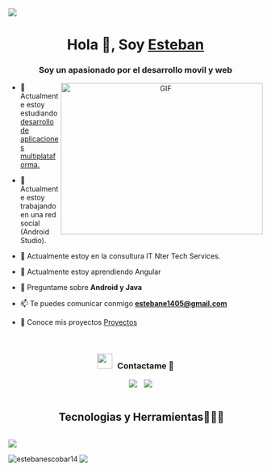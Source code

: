 <img src="https://user-images.githubusercontent.com/73097560/115834477-dbab4500-a447-11eb-908a-139a6edaec5c.gif">
<h1 align="center">Hola 👋, Soy <a href="https://github.com/EstebanEscobar14" target="blank">
Esteban</a></h1>
<h3 align="center">Soy un apasionado por el desarrollo movil y web</h3>

<a target="_blank" align="center">
  <img align="right" top="500" height="300" width="400" alt="GIF" src="https://media.giphy.com/media/SWoSkN6DxTszqIKEqv/giphy.gif">
</a>

- 🔭 Actualmente estoy estudiando <a href="https://medac.es/" target="_blank">desarrollo de aplicaciones multiplataforma.</a>

- 🌱 Actualmente estoy trabajando en una red social (Android Studio).

- 💼 Actualmente estoy en la consultura IT <a hreft="https://es.linkedin.com/company/nter-tech">Nter Tech Services</a>.

- 📕 Actualmente estoy aprendiendo Angular

- 💬 Preguntame sobre **Android y Java**

- 📫 Te puedes comunicar conmigo **estebane1405@gmail.com**

- 📄 Conoce mis proyectos <a href="https://estebanescobar.netlify.app/" target="_blank">Proyectos</a>
<br/>
<h3 align="center" > <img src="https://media.giphy.com/media/iY8CRBdQXODJSCERIr/giphy.gif" width="30" height="30" style="margin-right: 10px;">Contactame 🤝 </h3>

<p align="center">

 <div align="center"  class="icons-social" style="margin-left: 10px;">
        <a style="margin-left: 10px;"  target="_blank" href="">
			<img src="https://img.icons8.com/doodle/40/000000/linkedin--v2.png"></a>
        <a style="margin-left: 10px;" target="_blank" href="https://github.com/EstebanEscobar14">
		<img src="https://img.icons8.com/doodle/40/000000/github--v1.png"></a>
      </div>

</p>
<!--h1 without bottom border-->
<div id="user-content-toc">
  <ul align="center">
    <summary><h2 style="display: inline-block">Tecnologias y Herramientas👨🏻‍💻</h2></summary>
  </ul>
</div>
<!--tech stack icons-->
<p align="left">
  <a href="https://skillicons.dev">
    <img src="https://skillicons.dev/icons?i=git,bootstrap,css,docker,androidstudio,firebase,github,html,idea,java,js,linux,md,mongodb,mysql,postman,py,angular,ts,vscode&perline=14" />
  </a>
</p>

<p><img align="left" src="https://github-readme-stats.vercel.app/api/top-langs?username=estebanescobar14&show_icons=true&locale=en&layout=compact" alt="estebanescobar14" /></p>
<img src="https://user-images.githubusercontent.com/73097560/115834477-dbab4500-a447-11eb-908a-139a6edaec5c.gif">


